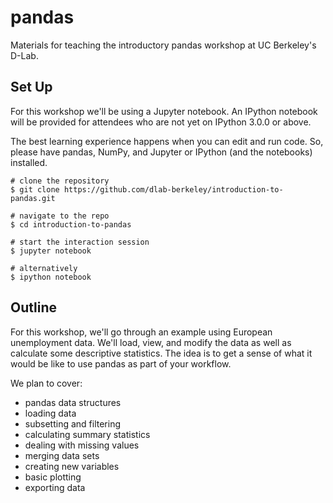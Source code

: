 # pandas

Materials for teaching the introductory pandas workshop at UC Berkeley's D-Lab.

## Set Up

For this workshop we'll be using a Jupyter notebook. An IPython notebook will be provided for attendees who are not yet on IPython 3.0.0 or above.

The best learning experience happens when you can edit and run code. So, please have pandas, NumPy, and Jupyter or IPython (and the notebooks) installed.

```
# clone the repository
$ git clone https://github.com/dlab-berkeley/introduction-to-pandas.git

# navigate to the repo
$ cd introduction-to-pandas

# start the interaction session
$ jupyter notebook

# alternatively
$ ipython notebook
```

## Outline

For this workshop, we'll go through an example using European unemployment data. We'll load, view, and modify the data as well as calculate some descriptive statistics. The idea is to get a sense of what it would be like to use pandas as part of your workflow.

We plan to cover:

* pandas data structures
* loading data
* subsetting and filtering
* calculating summary statistics
* dealing with missing values
* merging data sets
* creating new variables
* basic plotting
* exporting data
